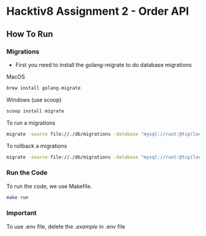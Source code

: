 # Hacktiv8 Assignment 2 - Order API

## How To Run

### Migrations

- First you need to install the golang-migrate to do database migrations

MacOS

```bash
brew install golang-migrate
```

Windows (use scoop)

```bash
scoop install migrate
```

To run a migrations

```bash
migrate -source file://./db/migrations -database "mysql://root:@tcp(localhost:3306)/order_by" up
```

To rollback a migrations

```bash
migrate -source file://./db/migrations -database "mysql://root:@tcp(localhost:3306)/order_by" down
```

### Run the Code

To run the code, we use Makefile.

```bash
make run
```

### Important

To use .env file, delete the _.example_ in .env file
